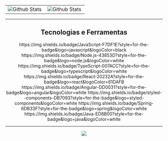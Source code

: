 <table>
  <tr>
    <td>
      <img
        align="left"
        src="https://github-readme-stats.vercel.app/api?username=gholiveira29&theme=dark&hide_border=false&include_all_commits=true"
        alt="Github Stats"
      />
    </td>
    <td>
      <img
        align="left"
        src="https://github-readme-stats.vercel.app/api/top-langs/?username=gholiveira29&theme=dark&hide_border=false&include_all_commits=true&count_private=true&layout=compact"
        alt="Github Stats"
      />
    </td>
  </tr>
</table>

---

<h2 align="center">Tecnologias e Ferramentas</h2>
<div align="center">
	<i href="https://img.shields.io/badge/JavaScript-F7DF1E?style=for-the-badge&logo=javascript&logoColor=black"></i>
	https://img.shields.io/badge/JavaScript-F7DF1E?style=for-the-badge&logo=javascript&logoColor=black
  https://img.shields.io/badge/Node.js-43853D?style=for-the-badge&logo=node.js&logoColor=white
https://img.shields.io/badge/TypeScript-007ACC?style=for-the-badge&logo=typescript&logoColor=white
https://img.shields.io/badge/React-20232A?style=for-the-badge&logo=react&logoColor=61DAFB
https://img.shields.io/badge/Angular-DD0031?style=for-the-badge&logo=angular&logoColor=white
https://img.shields.io/badge/styled--components-DB7093?style=for-the-badge&logo=styled-components&logoColor=white
https://img.shields.io/badge/Spring-6DB33F?style=for-the-badge&logo=spring&logoColor=white
https://img.shields.io/badge/Java-ED8B00?style=for-the-badge&logo=java&logoColor=white

</div>

---

<div align="center">
  <a href="https://www.linkedin.com/in/guilherme-oliveira-a530271a7" target="_blank">
    <img src="https://img.shields.io/badge/-LinkedIn-%230077B5?style=for-the-badge&logo=linkedin&logoColor=white" target="_blank">
  </a>
</div>
